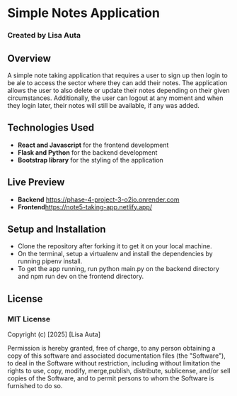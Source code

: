 # Simple Notes Application
### Created by Lisa Auta
 
 ## Overview
 A simple note taking application that requires a user to sign up then login to be ale to access the sector where they can add their notes. The application allows the user to also delete or update their notes depending on their given circumstances. Additionally, the user can logout at any moment and when they login later, their notes will still be available, if any was added.

## Technologies Used
- **React and Javascript** for the frontend development
- **Flask and Python** for the backend development
- **Bootstrap library** for the styling of the application

## Live Preview
- **Backend** https://phase-4-project-3-o2io.onrender.com
- **Frontend**https://note5-taking-app.netlify.app/

## Setup and Installation
- Clone the repository after forking it to get it on your local machine.
- On the terminal, setup a virtualenv and install the dependencies by running pipenv install. 
- To get the app running, run python main.py on the backend directory and npm run dev on the frontend directory.

 ## License
 ### MIT License
 Copyright (c) [2025] [Lisa Auta]

Permission is hereby granted, free of charge, to any person obtaining a copy of this software and associated documentation files (the "Software"), to deal in the Software without restriction, including without limitation the rights to use, copy, modify, merge,publish, distribute, sublicense, and/or sell copies of the Software, and to permit persons to whom the Software is furnished to do so.